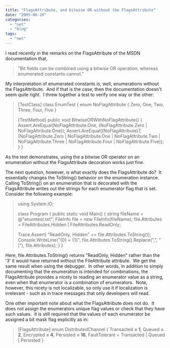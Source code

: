 ```yaml
---
title: "FlagsAttribute, and bitwise OR without the FlagsAttribute"
date: "2005-06-20"
categories: 
  - "net"
  - "blog"
tags: 
  - "net"
---
```


I read recently in the remarks on the FlagsAttribute of the MSDN documentation that,

> "Bit fields can be combined using a bitwise OR operation, whereas enumerated constants cannot."

My interpretation of enumerated constants is, well, enumerations without the FlagsAttribute.  And if that is the case, then the documentation doesn't seem quite right.  I threw together a test to verify one way or the other:

> \[TestClass\] class EnumTest { enum NoFlagAttribute { Zero, One, Two, Three, Four, Five }
> 
> \[TestMethod\] public void BitwiseORWithNoFlagAttribute() { Assert.AreEqual(NoFlagAttribute.One, (NoFlagAttribute.Zero | NoFlagAttribute.One)); Assert.AreEqual((NoFlagAttribute)7, (NoFlagAttribute.Zero | NoFlagAttribute.One | NoFlagAttribute.Two | NoFlagAttribute.Three | NoFlagAttribute.Four | NoFlagAttribute.Five)); } }

As the test demonstrates, using the a bitwise OR operator on an enumeration without the FlagsAttribute decoration works just fine.

The next question, however, is what exactly does the FlagsAttribute do?  It essentially changes the ToString() behavior on the enumeration instance.  Calling ToString() on an enumeration that is decorated with the FlagsAttribute writes out the strings for each enumerator flag that is set.  Consider the following example:

> using System.IO;
> 
> class Program { public static void Main() { string fileName \= @"enumtest.txt"; FileInfo file \= new FileInfo(fileName); file.Attributes \= FileAttributes.Hidden | FileAttributes.ReadOnly;
> 
> Trace.Assert( "ReadOnly, Hidden" == file.Attributes.ToString()); Console.WriteLine("{0} = {1}", file.Attributes.ToString().Replace(",", " |"), file.Attributes); } }

Here, file.Attributes.ToString() returns "ReadOnly, Hidden" rather than the '3' it would have returned without the FileAttribute attribute.  We get the same result when using the debugger.  In other words, in addition to simply documenting that the enumeration is intended for combinations, the FlagsAttribute provides a nicety to reading an enumerator value as a string, even when that enumerator is a combination of enumerators.  Note, however, this nicety is not localizable, so only use it if localization is irrelevant - such as in trace messages that only developers will read.

One other important note about what the FlagsAttribute does not do.  It does not assign the enumerators unique flag values or check that they have such values.  It is still required that the values of each enumerator be assigned a bit mask flag explicitly as in:

> \[FlagsAttribute\] enum DistributedChannel { Transacted **\= 1**, Queued **\= 2**, Encrypted **\= 4**, Persisted **\= 16**, FaultTolerant \= Transacted | Queued | Persisted }
